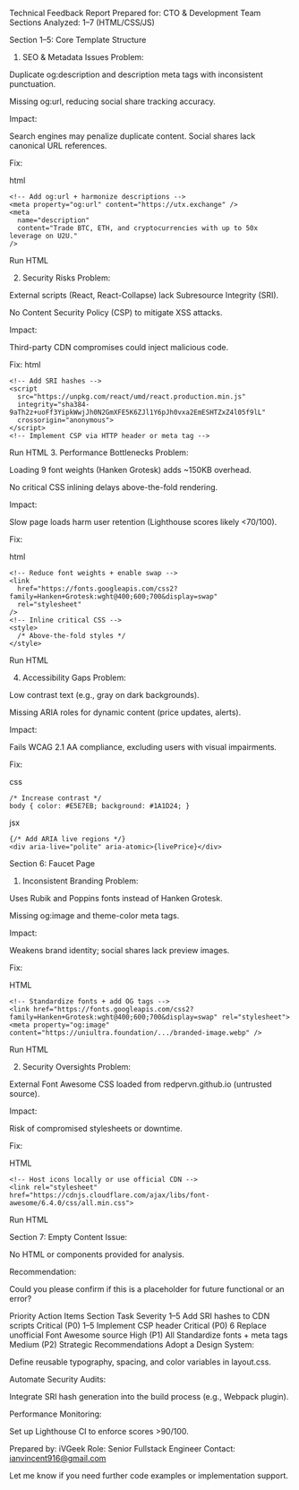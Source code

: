 Technical Feedback Report
Prepared for: CTO & Development Team
Sections Analyzed: 1–7 (HTML/CSS/JS)

Section 1–5: Core Template Structure
1. SEO & Metadata Issues
Problem:

Duplicate og:description and description meta tags with inconsistent punctuation.

Missing og:url, reducing social share tracking accuracy.

Impact:

Search engines may penalize duplicate content. Social shares lack canonical URL references.

Fix:

html
```
<!-- Add og:url + harmonize descriptions -->
<meta property="og:url" content="https://utx.exchange" />
<meta 
  name="description" 
  content="Trade BTC, ETH, and cryptocurrencies with up to 50x leverage on U2U."
/>
```
Run HTML

2. Security Risks
Problem:

External scripts (React, React-Collapse) lack Subresource Integrity (SRI).

No Content Security Policy (CSP) to mitigate XSS attacks.

Impact:

Third-party CDN compromises could inject malicious code.

Fix:
html
```
<!-- Add SRI hashes -->
<script 
  src="https://unpkg.com/react/umd/react.production.min.js" 
  integrity="sha384-9aTh2z+uoFf3YipkWwjJh0N2GmXFE5K6ZJl1Y6pJh0vxa2EmESHTZxZ4l05f9lL" 
  crossorigin="anonymous">
</script>
<!-- Implement CSP via HTTP header or meta tag -->
```
Run HTML
3. Performance Bottlenecks
Problem:

Loading 9 font weights (Hanken Grotesk) adds ~150KB overhead.

No critical CSS inlining delays above-the-fold rendering.

Impact:

Slow page loads harm user retention (Lighthouse scores likely <70/100).

Fix:

html
```
<!-- Reduce font weights + enable swap -->
<link 
  href="https://fonts.googleapis.com/css2?family=Hanken+Grotesk:wght@400;600;700&display=swap" 
  rel="stylesheet"
/>
<!-- Inline critical CSS -->
<style>
  /* Above-the-fold styles */
</style>
```
Run HTML

4. Accessibility Gaps
Problem:

Low contrast text (e.g., gray on dark backgrounds).

Missing ARIA roles for dynamic content (price updates, alerts).

Impact:

Fails WCAG 2.1 AA compliance, excluding users with visual impairments.

Fix:

css
```
/* Increase contrast */
body { color: #E5E7EB; background: #1A1D24; }

```
jsx
```
{/* Add ARIA live regions */}
<div aria-live="polite" aria-atomic>{livePrice}</div>

```
Section 6: Faucet Page
1. Inconsistent Branding
Problem:

Uses Rubik and Poppins fonts instead of Hanken Grotesk.

Missing og:image and theme-color meta tags.

Impact:

Weakens brand identity; social shares lack preview images.

Fix:

HTML

```
<!-- Standardize fonts + add OG tags -->
<link href="https://fonts.googleapis.com/css2?family=Hanken+Grotesk:wght@400;600;700&display=swap" rel="stylesheet">
<meta property="og:image" content="https://uniultra.foundation/.../branded-image.webp" />
```
Run HTML

2. Security Oversights
Problem:

External Font Awesome CSS loaded from redpervn.github.io (untrusted source).

Impact:

Risk of compromised stylesheets or downtime.

Fix:

HTML

```
<!-- Host icons locally or use official CDN -->
<link rel="stylesheet" href="https://cdnjs.cloudflare.com/ajax/libs/font-awesome/6.4.0/css/all.min.css">

```
Run HTML

Section 7: Empty Content
Issue:

No HTML or components provided for analysis.

Recommendation:

Could you please confirm if this is a placeholder for future functional or an error?

Priority Action Items
Section	Task	Severity
1–5	Add SRI hashes to CDN scripts	Critical (P0)
1–5	Implement CSP header	Critical (P0)
6	Replace unofficial Font Awesome source	High (P1)
All	Standardize fonts + meta tags	Medium (P2)
Strategic Recommendations
Adopt a Design System:

Define reusable typography, spacing, and color variables in layout.css.

Automate Security Audits:

Integrate SRI hash generation into the build process (e.g., Webpack plugin).

Performance Monitoring:

Set up Lighthouse CI to enforce scores >90/100.

Prepared by: iVGeek
Role: Senior Fullstack Engineer
Contact: ianvincent916@gmail.com

Let me know if you need further code examples or implementation support.

